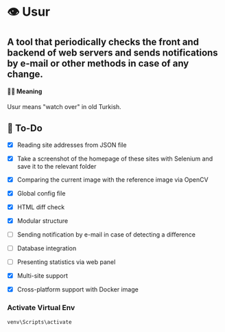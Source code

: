 # 👁️ Usur

## A tool that periodically checks the front and backend of web servers and sends notifications by e-mail or other methods in case of any change.


#### ✍🏼 Meaning
Usur means "watch over" in old Turkish.

## 📖 To-Do

- [x] Reading site addresses from JSON file 
- [x] Take a screenshot of the homepage of these sites with Selenium and save it to the relevant folder
- [x] Comparing the current image with the reference image via OpenCV 
- [x] Global config file 
- [x] HTML diff check 
- [x] Modular structure
- [ ] Sending notification by e-mail in case of detecting a difference
- [ ] Database integration
- [ ] Presenting statistics via web panel
- [x] Multi-site support 
- [x] Cross-platform support with Docker image 


### Activate Virtual Env
```
venv\Scripts\activate
```

